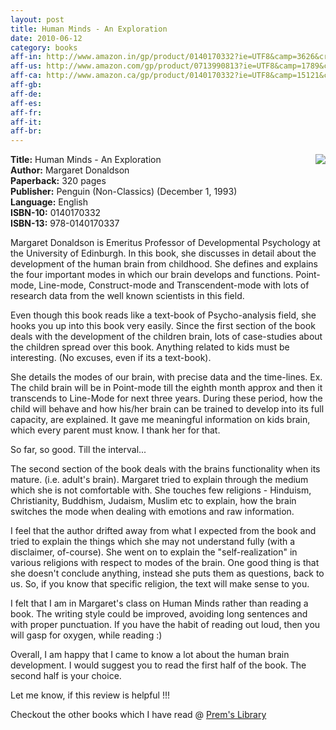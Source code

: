 ```yaml
---
layout: post
title: Human Minds - An Exploration
date: 2010-06-12
category: books
aff-in: http://www.amazon.in/gp/product/0140170332?ie=UTF8&camp=3626&creativeASIN=0140170332&linkCode=xm2&tag=smileprem-in-21
aff-us: http://www.amazon.com/gp/product/0713990813?ie=UTF8&camp=1789&creativeASIN=0713990813&linkCode=xm2&tag=smileprem-us-20
aff-ca: http://www.amazon.ca/gp/product/0140170332?ie=UTF8&camp=15121&creativeASIN=0140170332&linkCode=xm2&tag=smileprem-ca-20
aff-gb: 
aff-de: 
aff-es: 
aff-fr: 
aff-it: 
aff-br: 
---
```


<img style="clear: right; float: right; margin-bottom: 1em; margin-left: 1em;" 
src="{{site.img-url}}/human-minds-margaret-donaldson-book.jpg"/>
**Title:** Human Minds - An Exploration  
**Author:** Margaret Donaldson  
**Paperback:** 320 pages  
**Publisher:** Penguin (Non-Classics) (December 1, 1993)  
**Language:** English  
**ISBN-10:** 0140170332  
**ISBN-13:** 978-0140170337  

Margaret Donaldson is Emeritus Professor of Developmental Psychology at the University of Edinburgh. In this book, she discusses in detail about the development of the human brain from childhood. She defines and explains the four important modes in which our brain develops and functions. Point-mode, Line-mode, Construct-mode and Transcendent-mode with lots of research data from the well known scientists in this field.  

Even though this book reads like a text-book of Psycho-analysis field, she hooks you up into this book very easily. Since the first section of the book deals with the development of the children brain, lots of case-studies about the children spread over this book. Anything related to kids must be interesting. (No excuses, even if its a text-book).  

She details the modes of our brain, with precise data and the time-lines. Ex. The child brain will be in Point-mode till the eighth month approx and then it transcends to Line-Mode for next three years. During these period, how the child will behave and how his/her brain can be trained to develop into its full capacity, are explained. It gave me meaningful information on kids brain, which every parent must know. I thank her for that.  

So far, so good. Till the interval...  

The second section of the book deals with the brains functionality when its mature. (i.e. adult's brain). Margaret tried to explain through the medium which she is not comfortable with. She touches few religions - Hinduism, Christianity, Buddhism, Judaism, Muslim etc to explain, how the brain switches the mode when dealing with emotions and raw information.  

I feel that the author drifted away from what I expected from the book and tried to explain the things which she may not understand fully (with a disclaimer, of-course). She went on to explain the "self-realization" in various religions with respect to modes of the brain. One good thing is that she doesn't conclude anything, instead she puts them as questions, back to us. So, if you know that specific religion, the text will make sense to you.  

I felt that I am in Margaret's class on Human Minds rather than reading a book. The writing style could be improved, avoiding long sentences and with proper punctuation. If you have the habit of reading out loud, then you will gasp for oxygen, while reading :)  

Overall, I am happy that I came to know a lot about the human brain development. I would suggest you to read the first half of the book. The second half is your choice.  

Let me know, if this review is helpful !!!  

Checkout the other books which I have read @ [Prem's Library]({{site.url}}/category/books/)  

